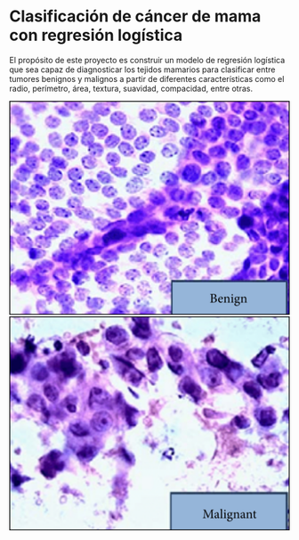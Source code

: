 # Clasificación de cáncer de mama con regresión logística
El propósito de este proyecto es construir un modelo de regresión logística que sea capaz de diagnosticar los tejidos mamarios para clasificar entre tumores benignos y malignos a partir de diferentes características como el radio, perímetro, área, textura, suavidad, compacidad, entre otras.

![Benigno](benigno.png) <br>
![Maligno](maligno.png)
